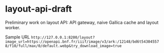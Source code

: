# layout-api-draft
Preliminary work on layout API: API gateway, naive Gallica cache and layout worker.

Sample URL
`http://127.0.0.1:8200/layout?image_url=https://openapi.bnf.fr/iiif/image/v3/ark:/12148/bd6t543045578/f10/full/max/0/default.webp&try_download_image=true`
